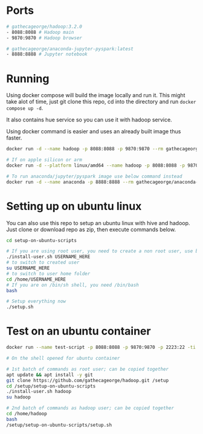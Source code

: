# Ports
```bash
# gathecageorge/hadoop:3.2.0
- 8088:8088 # Hadoop main
- 9870:9870 # Hadoop browser

# gathecageorge/anaconda-jupyter-pyspark:latest
- 8888:8888 # Jupyter notebook
```

# Running

Using docker compose will build the image locally and run it. This might take alot of time, just git clone this repo, cd into the directory and run `docker compose up -d`.

It also contains hue service so you can use it with hadoop service.

Using docker command is easier and uses an already built image thus faster.

```bash
docker run -d --name hadoop -p 8088:8088 -p 9870:9870 --rm gathecageorge/hadoop:3.2.0

# If on apple silicon or arm
docker run -d --platform linux/amd64 --name hadoop -p 8088:8088 -p 9870:9870 --rm gathecageorge/hadoop:3.2.0

# To run anaconda/jupyter/pyspark image use below command instead
docker run -d --name anaconda -p 8888:8888 --rm gathecageorge/anaconda-jupyter-pyspark:latest
```

# Setting up on ubuntu linux

You can also use this repo to setup an ubuntu linux with hive and hadoop. Just clone or download repo as zip, then execute commands below.

```bash
cd setup-on-ubuntu-scripts

# If you are using root user, you need to create a non root user, use below script to do that
./install-user.sh USERNAME_HERE
# to switch to created user
su USERNAME_HERE
# to switch to user home folder
cd /home/USERNAME_HERE
# If you are on /bin/sh shell, you need /bin/bash
bash

# Setup everything now
./setup.sh
```

# Test on an ubuntu container
```bash
docker run --name test-script -p 8088:8088 -p 9870:9870 -p 2223:22 -ti ubuntu:22.04 bash

# On the shell opened for ubuntu container

# 1st batch of commands as root user; can be copied together
apt update && apt install -y git
git clone https://github.com/gathecageorge/hadoop.git /setup
cd /setup/setup-on-ubuntu-scripts
./install-user.sh hadoop
su hadoop

# 2nd batch of commands as hadoop user; can be copied together
cd /home/hadoop
bash
/setup/setup-on-ubuntu-scripts/setup.sh
```
